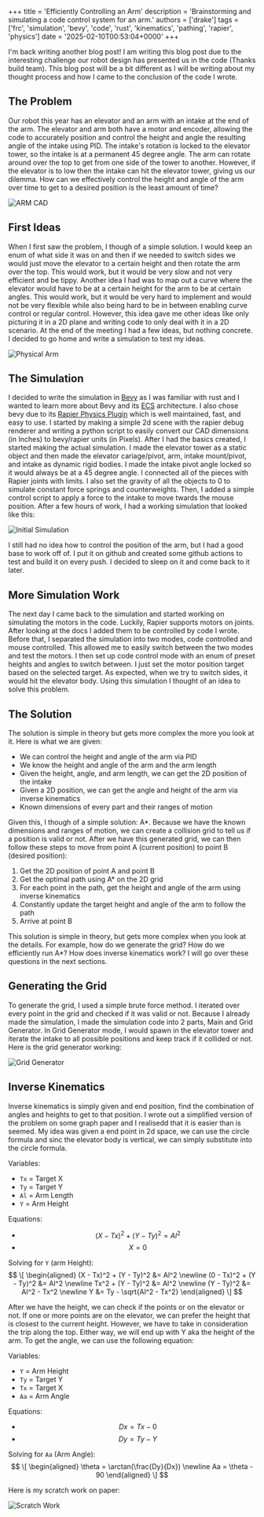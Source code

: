 +++
title = 'Efficiently Controlling an Arm'
description = 'Brainstorming and simulating a code control system for an arm.'
authors = ['drake']
tags = ['frc', 'simulation', 'bevy', 'code', 'rust', 'kinematics', 'pathing', 'rapier', 'physics']
date = '2025-02-10T00:53:04+0000'
+++

I'm back writing another blog post! I am writing this blog post due to the interesting challenge our robot design has presented us in the code (Thanks build team). This blog post will be a bit different as I will be writing about my thought process and how I came to the conclusion of the code I wrote.

## The Problem

Our robot this year has an elevator and an arm with an intake at the end of the arm. The elevator and arm both have a motor and encoder, allowing the code to accurately position and control the height and angle the resulting angle of the intake using PID. The intake's rotation is locked to the elevator tower, so the intake is at a permanent 45 degree angle. The arm can rotate around over the top to get from one side of the tower to another. However, if the elevator is to low then the intake can hit the elevator tower, giving us our dilemma. How can we effectively control the height and angle of the arm over time to get to a desired position is the least amount of time?

![ARM CAD](../assets/arm-control/robot_arm_cad.png "Arm CAD")

## First Ideas

When I first saw the problem, I though of a simple solution. I would keep an enum of what side it was on and then if we needed to switch sides we would just move the elevator to a certain height and then rotate the arm over the top. This would work, but it would be very slow and not very efficient and be tippy. Another idea I had was to map out a curve where the elevator would have to be at a certain height for the arm to be at certain angles. This would work, but it would be very hard to implement and would not be very flexible while also being hard to be in between enabling curve control or regular control. However, this idea gave me other ideas like only picturing it in a 2D plane and writing code to only deal with it in a 2D scenario. At the end of the meeting I had a few ideas, but nothing concrete. I decided to go home and write a simulation to test my ideas.

![Physical Arm](../assets/arm-control/physical_arm.gif "Physical Arm")

## The Simulation

I decided to write the simulation in [Bevy](https://bevyengine.org/) as I was familiar with rust and I wanted to learn more about Bevy and its [ECS](https://en.wikipedia.org/wiki/Entity_component_system) architecture. I also chose bevy due to its [Rapier Physics Plugin](https://rapier.rs/docs/user_guides/bevy_plugin/getting_started_bevy/) which is well maintained, fast, and easy to use. I started by making a simple 2d scene with the rapier debug renderer and writing a python script to easily convert our CAD dimensions (in Inches) to bevy/rapier units (in Pixels). After I had the basics created, I started making the actual simulation. I made the elevator tower as a static object and then made the elevator cariage/pivot, arm, intake mount/pivot, and intake as dynamic rigid bodies. I made the intake pivot angle locked so it would always be at a 45 degree angle. I connected all of the pieces with Rapier joints with limits. I also set the gravity of all the objects to 0 to simulate constant force springs and counterweights. Then, I added a simple control script to apply a force to the intake to move twards the mouse position. After a few hours of work, I had a working simulation that looked like this:

![Initial Simulation](../assets/arm-control/initial_simulation.gif "Initial Simulation")

I still had no idea how to control the position of the arm, but I had a good base to work off of. I put it on github and created some github actions to test and build it on every push. I decided to sleep on it and come back to it later.

## More Simulation Work

The next day I came back to the simulation and started working on simulating the motors in the code. Luckily, Rapier supports motors on joints. After looking at the docs I added them to be controlled by code I wrote. Before that, I separated the simulation into two modes, code controlled and mouse controlled. This allowed me to easily switch between the two modes and test the motors. I then set up code control mode with an enum of preset heights and angles to switch between. I just set the motor position target based on the selected target. As expected, when we try to switch sides, it would hit the elevator body. Using this simulation I thought of an idea to solve this problem.

## The Solution

The solution is simple in theory but gets more complex the more you look at it. Here is what we are given:

  - We can control the height and angle of the arm via PID
  - We know the height and angle of the arm and the arm length
  - Given the height, angle, and arm length, we can get the 2D position of the intake
  - Given a 2D position, we can get the angle and height of the arm via inverse kinematics
  - Known dimensions of every part and their ranges of motion

Given this, I though of a simple solution: A*. Because we have the known dimensions and ranges of motion, we can create a collision grid to tell us if a position is valid or not. After we have this generated grid, we can then follow these steps to move from point A (current position) to point B (desired position):

  1. Get the 2D position of point A and point B
  2. Get the optimal path using A* on the 2D grid
  3. For each point in the path, get the height and angle of the arm using inverse kinematics
  4. Constantly update the target height and angle of the arm to follow the path
  5. Arrive at point B

This solution is simple in theory, but gets more complex when you look at the details. For example, how do we generate the grid? How do we efficiently run A*? How does inverse kinematics work? I will go over these questions in the next sections.

## Generating the Grid

To generate the grid, I used a simple brute force method. I iterated over every point in the grid and checked if it was valid or not. Because I already made the simulation, I made the simulation code into 2 parts, Main and Grid Generator. In Grid Generator mode, I would spawn in the elevator tower and iterate the intake to all possible positions and keep track if it collided or not. Here is the grid generator working:

![Grid Generator](../assets/arm-control/grid_generator.gif "Grid Generator")

## Inverse Kinematics

Inverse kinematics is simply given and end position, find the combination of angles and heights to get to that position. I wrote out a simplified version of the problem on some graph paper and I realisedd that it is easier than is seemed. My idea was given a end point in 2d space, we can use the circle formula and sinc the elevator body is vertical, we can simply substitute into the circle formula.

Variables:
  - `Tx` = Target X
  - `Ty` = Target Y
  - `Al` = Arm Length
  - `Y` = Arm Height

Equations:
  - $$ (X - Tx)^2 + (Y - Ty)^2 = Al^2 $$
  - $$ X = 0 $$

Solving for `Y` (arm Height):
$$
\[
\begin{aligned}
(X - Tx)^2 + (Y - Ty)^2 &= Al^2 \newline
(0 - Tx)^2 + (Y - Ty)^2 &= Al^2 \newline
Tx^2 + (Y - Ty)^2 &= Al^2 \newline
(Y - Ty)^2 &= Al^2 - Tx^2 \newline
Y &= Ty - \sqrt{Al^2 - Tx^2}
\end{aligned}
\]
$$

After we have the height, we can check if the points or on the elevator or not. If one or more points are on the elevator, we can prefer the height that is closest to the current height. However, we have to take in consideration the trip along the top. Either way, we will end up with Y aka the height of the arm. To get the angle, we can use the following equation:

Variables:
  - `Y` = Arm Height
  - `Ty` = Target Y
  - `Tx` = Target X
  - `Aa` = Arm Angle

Equations:
  - $$ Dx = Tx - 0 $$
  - $$ Dy = Ty - Y $$

Solving for `Aa` (Arm Angle):
$$
\[
\begin{aligned}
\theta = \arctan(\frac{Dy}{Dx}) \newline
Aa = \theta - 90
\end{aligned}
\]
$$

Here is my scratch work on paper:

![Scratch Work](../assets/arm-control/arm_iv_drawing.jpg "Scratch Work")